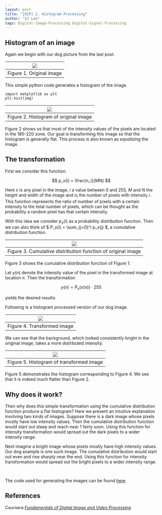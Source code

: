 ```yaml
---
layout: post
title: "[DIP] 2. Histogram Processing"
author: "SJ Lee"
tags: Digital-Image-Processing Digital-Signal-Processing
---
```


## Histogram of an image

Again we begin with our dog picture from the last post.

<div align = "center">
  
  |<img src="https://user-images.githubusercontent.com/63445411/186171143-f76d869f-034b-4c46-b0ab-479874269486.png">|
  |:--:|
  |Figure 1. Original image|
  
</div>

This simple python code generates a histogram of the image.

```
import matplotlib as plt
plt.hist(img)
```

<div align = "center">
  
  |<img src="https://user-images.githubusercontent.com/63445411/187153957-adcd6031-f35d-48d1-9012-88c9bc04f10d.png">|
  |:--:|
  |Figure 2. Histogram of original image|
  
</div>

Figure 2 shows us that most of the intensity values of the pixels are located in the 180-220 zone.
Our goal is transforming this image so that the histogram is generally flat.
This process is also known as *equalizing* the image.

## The transformation

First we consider this function.

$$ p_x(i) = \frac{n_i}{MN} $$

Here $x$ is any pixel in the image, $i$ a value between 0 and 255, 
$M$ and $N$ the height and width of the image and $n_i$ the number of pixels with intensity $i$. 
This function represents the ratio of number of pixels with a certain intensity to the total number of pixels, 
which can be thought as the probability a random pixel has that certain intensity.

With this idea we consider $p_x(i)$ as a probability distribution function.
Then we can also think of $ P_x(i) = \sum_{j=0}^i p_x(j) $, a cumulative distribution function.

<div align = "center">
  
  |<img src="https://user-images.githubusercontent.com/63445411/187167039-5cb35ed8-e824-4f4e-ae65-76431973afd8.png">|
  |:--:|
  |Figure 3. Cumulative distribution function of original image|
  
</div>

Figure 3 shows the cumulative distribution function of Figure 1.

Let $y(n)$ denote the intensity value of the pixel in the transformed image at location $n$.
Then the transformation

$$ y(n) = P_x(x(n)) \cdot 255 $$

yields the desired results.

Following is a histogram processed version of our dog image.

<div align = "center">
  
  |<img src = "https://user-images.githubusercontent.com/63445411/187164083-d7db1a45-5a3d-411a-a8eb-dcb008ffd98e.png">|
  |:--:|
  |Figure 4. Transformed image|
  
</div>

We can see that the background, which looked consistently bright in the original image, takes a more distributed intensity.

<div align = "center">
  
  |<img src="https://user-images.githubusercontent.com/63445411/187164124-8620f0b8-93c3-4eb0-a9a4-8b627033ca6e.png">|
  |:--:|
  |Figure 5. Histogram of transformed image|
  
</div>

Figure 5 demonstrates the histogram corresponding to Figure 4.
We see that it is indeed much flatter than Figure 2.

## Why does it work?

Then why does this simple transformation using the cumulative distribution function produce a flat histogram?
Here we present an intuitive explanation involving two kinds of images.
Suppose there is a dark image whose pixels mostly have low intensity values.
Then the cumulative distribution function would start out steep and reach near 1 fairly soon.
Using this function for intensity transformation would spread out the dark pixels to a wider intensity range.

Next imagine a bright image whose pixels mostly have high intensity values.
Our dog example is one such image.
The cumulative distribution would start out even and rise sharply near the end.
Using this function for intensity transformation would spread out the bright pixels to a wider intensity range.

<br/>

The code used for generating the images can be found [here](https://github.com/lsj0410/Digital-Signal-Processing/tree/main/dip-02).

## References

Coursera [*Fundamentals of Digital Image and Video Processing*](https://www.coursera.org/learn/digital)
